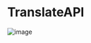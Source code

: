 # TranslateAPI

![image](https://user-images.githubusercontent.com/92229764/193428220-830c2d32-780d-4d35-b0ac-8f19fd170e67.png)
